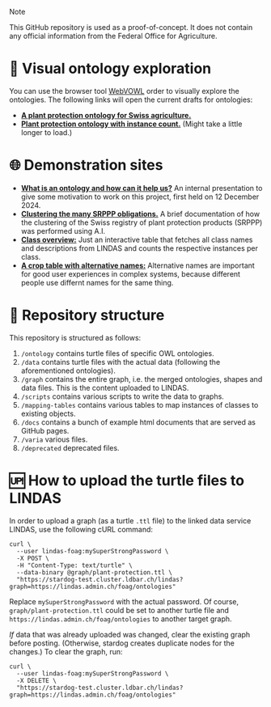 > [!NOTE]
> This GitHub repository is used as a proof-of-concept. It does not contain any official information from the Federal Office for Agriculture.

# 🧐 Visual ontology exploration

You can use the browser tool [WebVOWL](https://github.com/VisualDataWeb/WebVOWL) order to visually explore the ontologies. The following links will open the current drafts for ontologies:

- [**A plant protection ontology for Swiss agriculture.**](https://service.tib.eu/webvowl/#iri=https://raw.githubusercontent.com/blw-ofag-ufag/ontology/refs/heads/main/ontology/plant-protection-ontology.ttl)
- [**Plant protection ontology with instance count.**](https://service.tib.eu/webvowl/#iri=https://raw.githubusercontent.com/blw-ofag-ufag/ontology/refs/heads/main/graph/plant-protection.ttl) (Might take a little longer to load.)

# 🌐 Demonstration sites

- [**What is an ontology and how can it help us?**](https://blw-ofag-ufag.github.io/ontology/presentation) An internal presentation to give some motivation to work on this project, first held on 12 December 2024.
- [**Clustering the many SRPPP obligations.**](https://blw-ofag-ufag.github.io/ontology/embeddings) A brief documentation of how the clustering of the Swiss registry of plant protection products (SRPPP) was performed using A.I.
- [**Class overview:**](https://blw-ofag-ufag.github.io/ontology/class-table) Just an interactive table that fetches all class names and descriptions from LINDAS and counts the respective instances per class.
- [**A crop table with alternative names:**](https://blw-ofag-ufag.github.io/ontology/crop-table) Alternative names are important for good user experiences in complex systems, because different people use differnt names for the same thing.

# 📂 Repository structure

This repository is structured as follows:

1. `/ontology` contains turtle files of specific OWL ontologies.
2. `/data` contains turtle files with the actual data (following the aforementioned ontologies).
3. `/graph` contains the entire graph, i.e. the merged ontologies, shapes and data files. This is the content uploaded to LINDAS.
4. `/scripts` contains various scripts to write the data to graphs.
5. `/mapping-tables` contains various tables to map instances of classes to existing objects.
6. `/docs` contains a bunch of example html documents that are served as GitHub pages.
7. `/varia` various files.
8. `/deprecated` deprecated files.

# 🆙 How to upload the turtle files to LINDAS

In order to upload a graph (as a turtle `.ttl` file) to the linked data service LINDAS, use the following cURL command:

```curl
curl \
  --user lindas-foag:mySuperStrongPassword \
  -X POST \
  -H "Content-Type: text/turtle" \
  --data-binary @graph/plant-protection.ttl \
  "https://stardog-test.cluster.ldbar.ch/lindas?graph=https://lindas.admin.ch/foag/ontologies"
```

Replace `mySuperStrongPassword` with the actual password. Of course, `graph/plant-protection.ttl` could be set to another turtle file and `https://lindas.admin.ch/foag/ontologies` to another target graph.

*If* data that was already uploaded was changed, clear the existing graph before posting. (Otherwise, stardog creates duplicate nodes for the changes.) To clear the graph, run:

```curl
curl \
  --user lindas-foag:mySuperStrongPassword \
  -X DELETE \
  "https://stardog-test.cluster.ldbar.ch/lindas?graph=https://lindas.admin.ch/foag/ontologies"
```